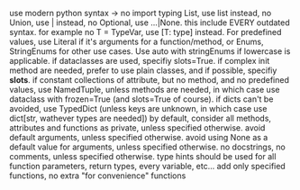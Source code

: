 use modern python syntax -> no import typing List, use list instead, no Union, use | instead, no Optional, use ...|None. this include EVERY outdated syntax. for example no T = TypeVar, use [T: type] instead.
For predefined values, use Literal if it's arguments for a function/method, or Enums, StringEnums for other use cases.
Use auto with stringEnums if lowercase is applicable.
if dataclasses are used, specifiy slots=True.
if complex init method are needed, prefer to use plain classes, and if possible, specifiy __slots__.
if constant collections of attribute, but no method, and no predefined values, use NamedTuple, unless methods are needed, in which case use dataclass with frozen=True (and slots=True of course).
if dicts can't be avoided, use TypedDict (unless keys are unknown, in which case use dict[str, wathever types are needed])
by default, consider all methods, attributes and functions as private, unless specified otherwise.
avoid default arguments, unless specified otherwise.
avoid using None as a default value for arguments, unless specified otherwise.
no docstrings, no comments, unless specified otherwise.
type hints should be used for all function parameters, return types, every variable, etc...
add only specified functions, no extra "for convenience" functions